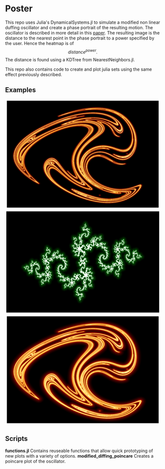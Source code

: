 # Poster
This repo uses Julia's DynamicalSystems.jl to simulate a modified non linear duffing oscillator and create a phase portrait of the resulting motion. The oscillator is described in more detail in this [paper](https://www.ijert.org/research/some-dynamical-properties-of-the-duffing-equation-IJERTV5IS120339.pdf). The resulting image is the distance to the nearest point in the phase portrait to a power specified by the user. Hence the heatmap is of
$$
distance^{power}.
$$
The distance is found using a KDTree from NearestNeighbors.jl. 

This repo also contains code to create and plot julia sets using the same effect previously described. 

## Examples
![](plots/mod_duffing,power=1.0e-8,black_levels=50,x=1080,N=2.0e6.svg)
![](plots/../julia_sets/C=-0.835%20-%200.2321im/R=2/x=1620,y=1080.png)
![](plots/mod_duffing,power=0.001,black_levels=30,x=1080,N=2.0e6.svg) 

## Scripts
**functions.jl** Contains reuseable functions that allow quick prototyping of new plots with a variety of options. 
**modified_diffing_poincare** Creates a poincare plot of the oscillator. 